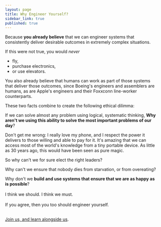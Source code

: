 ```yaml
---
layout: page
title: Why Engineer Yourself?
sidebar_link: true
published: true
---
```

Because **you already believe** that we can engineer systems that consistently deliver desirable outcomes in extremely complex situations.

If this were not true, you would *never*
- fly,
- purchase electronics,
- or use elevators.


You also already believe that humans can work as part of those systems that deliver those outcomes, since Boeing's engineers and assemblers are humans, as are Apple's engineers and their Foxxconn line-worker counterparts.

These two facts combine to create the following ethical dilimma:

If we can solve almost any problem using logical, systematic thinking, **Why aren't we using this ability to solve the most important problems of our day**?

Don't get me wrong: I really love my phone, and I respect the power it delivers to those willing and able to pay for it. It's amazing that we can access most of the world's knowledge from a tiny portable device. As little as 30 years ago, this would have been seen as pure magic.

So why can't we for sure elect the right leaders?

Why can't we ensure that nobody dies from starvation, or from overeating?

Why don't we **build and use systems that ensure that we are as happy as is possible**?
<br>
<br>
I think we should. I think we must.
<br>
<br>
If you agree, then you too should engineer yourself.
<br>
<br>

<a href="/pages/signup.html">Join us, and learn alongside us</a>.